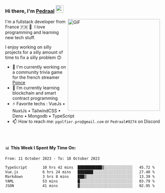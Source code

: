 ### Hi there, I'm <a href="https://pedraal.dev" target="_blank">Pedraal</a> <img src="https://media.giphy.com/media/hvRJCLFzcasrR4ia7z/giphy.gif" width="25px">
<img align="right" alt="GIF" src="https://pedraal.dev/avatar.png" width="300" height="300" />

I'm a fullstack developer from France 🇫🇷 🥖 &nbsp;I love programming and learning new
tech stuff.

I enjoy working on silly projects for a silly amount of time to fix a silly problem 🙃

- 🔭  I'm currently working on a community trivia game for the french streamer <a href="https://twitch.tv/ponce" target="_blank">Ponce</a>
- 🌱 I’m currently learning blockchain and smart contract programming
- ⚡ Favorite techs : VueJs &bull; NuxtJs &bull; TailwindCSS &bull; Deno &bull; Mongodb &bull; TypeScript
- 📫 How to reach me: `pgolfier.pro@gmail.com` or `Pedraal#9274` on Discord

<br>
<br>

📊 **This Week I Spent My Time On:**
<!--START_SECTION:waka-->

```txt
From: 11 October 2023 - To: 18 October 2023

TypeScript       10 hrs 42 mins  ███████████▒░░░░░░░░░░░░░   45.72 %
Vue.js           6 hrs 24 mins   ███████░░░░░░░░░░░░░░░░░░   27.40 %
Markdown         3 hrs 8 mins    ███▒░░░░░░░░░░░░░░░░░░░░░   13.39 %
YAML             53 mins         █░░░░░░░░░░░░░░░░░░░░░░░░   03.79 %
JSON             41 mins         ▓░░░░░░░░░░░░░░░░░░░░░░░░   02.95 %
```

<!--END_SECTION:waka-->
